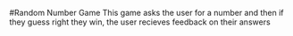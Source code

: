 #Random Number Game
This game asks the user for a number and then if they guess right they win, the user recieves feedback on their answers